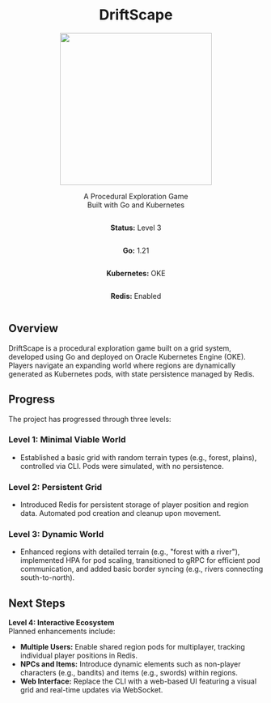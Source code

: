 <div style="text-align: center;">
  <h1>DriftScape</h1>
  <div style="display: flex; justify-content: center; align-items: center; flex-direction: column;">
    <img src="https://www.upload.ee/image/17808786/grids.jpeg" height="300" />
    <p>A Procedural Exploration Game<br>Built with Go and Kubernetes</p>
    <p><strong>Status:</strong> Level 3</p>
    <p><strong>Go:</strong> 1.21</p>
    <p><strong>Kubernetes:</strong> OKE</p>
    <p><strong>Redis:</strong> Enabled</p>
  </div>
</div>

## Overview

DriftScape is a procedural exploration game built on a grid system, developed using Go and deployed on Oracle Kubernetes Engine (OKE). Players navigate an expanding world where regions are dynamically generated as Kubernetes pods, with state persistence managed by Redis.

## Progress

The project has progressed through three levels:

### Level 1: Minimal Viable World
- Established a basic grid with random terrain types (e.g., forest, plains), controlled via CLI. Pods were simulated, with no persistence.

### Level 2: Persistent Grid
- Introduced Redis for persistent storage of player position and region data. Automated pod creation and cleanup upon movement.

### Level 3: Dynamic World
- Enhanced regions with detailed terrain (e.g., "forest with a river"), implemented HPA for pod scaling, transitioned to gRPC for efficient pod communication, and added basic border syncing (e.g., rivers connecting south-to-north).

## Next Steps

**Level 4: Interactive Ecosystem**  
Planned enhancements include:

- **Multiple Users:** Enable shared region pods for multiplayer, tracking individual player positions in Redis.
- **NPCs and Items:** Introduce dynamic elements such as non-player characters (e.g., bandits) and items (e.g., swords) within regions.
- **Web Interface:** Replace the CLI with a web-based UI featuring a visual grid and real-time updates via WebSocket.
